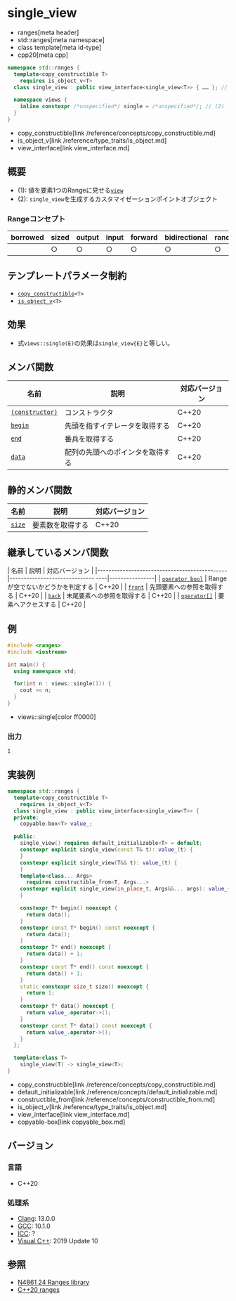 # single_view
* ranges[meta header]
* std::ranges[meta namespace]
* class template[meta id-type]
* cpp20[meta cpp]

```cpp
namespace std::ranges {
  template<copy_constructible T>
    requires is_object_v<T>
  class single_view : public view_interface<single_view<T>> { …… }; // (1)

  namespace views {
    inline constexpr /*unspecified*/ single = /*unspecified*/; // (2)
  }
}
```
* copy_constructible[link /reference/concepts/copy_constructible.md]
* is_object_v[link /reference/type_traits/is_object.md]
* view_interface[link view_interface.md]

## 概要
- (1): 値を要素1つのRangeに見せる[`view`](view.md)
- (2): `single_view`を生成するカスタマイゼーションポイントオブジェクト

### Rangeコンセプト

| borrowed | sized | output | input | forward | bidirectional | random_access | contiguous | common | viewable | view |
|----------|-------|--------|-------|---------|---------------|---------------|------------|--------|----------|------|
|          | ○    | ○     | ○    | ○      | ○            | ○            | ○         | ○     | ○       | ○   |

## テンプレートパラメータ制約
- [`copy_constructible`](/reference/concepts/copy_constructible.md)`<T>`
- [`is_object_v`](/reference/type_traits/is_object.md)`<T>`

## 効果
- 式`views::single(E)`の効果は`single_view{E}`と等しい。

## メンバ関数

| 名前                                             | 説明                             | 対応バージョン |
|--------------------------------------------------|----------------------------------|----------------|
| [`(constructor)`](single_view/op_constructor.md.nolink)  | コンストラクタ                   | C++20          |
| [`begin`](single_view/begin.md.nolink)                   | 先頭を指すイテレータを取得する   | C++20          |
| [`end`](single_view/end.md.nolink)                       | 番兵を取得する                   | C++20          |
| [`data`](single_view/data.md.nolink)                     | 配列の先頭へのポインタを取得する | C++20          |

## 静的メンバ関数

| 名前                                             | 説明                             | 対応バージョン |
|--------------------------------------------------|----------------------------------|----------------|
| [`size`](single_view/size.md.nolink)                     | 要素数を取得する                 | C++20          |

## 継承しているメンバ関数

| 名前                                         | 説明                              | 対応バージョン |
|----------------------------------------------|------------------------------ ----|----------------|
| [`operator bool`](view_interface/op_bool.md) | Rangeが空でないかどうかを判定する | C++20          |
| [`front`](view_interface/front.md)           | 先頭要素への参照を取得する        | C++20          |
| [`back`](view_interface/back.md)             | 末尾要素への参照を取得する        | C++20          |
| [`operator[]`](view_interface/op_at.md)      | 要素へアクセスする                | C++20          |

## 例
```cpp example
#include <ranges>
#include <iostream>

int main() {
  using namespace std;

  for(int n : views::single(1)) {
    cout << n;
  }
}
```
* views::single[color ff0000]

### 出力
```
1
```

## 実装例
```cpp
namespace std::ranges {
  template<copy_constructible T>
    requires is_object_v<T>
  class single_view : public view_interface<single_view<T>> {
  private:
    copyable-box<T> value_;

  public:
    single_view() requires default_initializable<T> = default;
    constexpr explicit single_view(const T& t): value_(t) {
    }
    constexpr explicit single_view(T&& t): value_(t) {
    }
    template<class... Args>
      requires constructible_from<T, Args...>
    constexpr explicit single_view(in_place_t, Args&&... args): value_{in_place, forward<Args>(args)...} {
    }

    constexpr T* begin() noexcept {
      return data();
    }
    constexpr const T* begin() const noexcept {
      return data();
    }
    constexpr T* end() noexcept {
      return data() + 1;
    }
    constexpr const T* end() const noexcept {
      return data() + 1;
    }
    static constexpr size_t size() noexcept {
      return 1;
    }
    constexpr T* data() noexcept {
      return value_.operator->();
    }
    constexpr const T* data() const noexcept {
      return value_.operator->();
    }
  };

  template<class T>
    single_view(T) -> single_view<T>;
}
```
* copy_constructible[link /reference/concepts/copy_constructible.md]
* default_initializable[link /reference/concepts/default_initializable.md]
* constructible_from[link /reference/concepts/constructible_from.md]
* is_object_v[link /reference/type_traits/is_object.md]
* view_interface[link view_interface.md]
* copyable-box[link copyable_box.md]

## バージョン
### 言語
- C++20

### 処理系
- [Clang](/implementation.md#clang): 13.0.0
- [GCC](/implementation.md#gcc): 10.1.0
- [ICC](/implementation.md#icc): ?
- [Visual C++](/implementation.md#visual_cpp): 2019 Update 10

## 参照
- [N4861 24 Ranges library](https://timsong-cpp.github.io/cppwp/n4861/ranges)
- [C++20 ranges](https://techbookfest.org/product/5134506308665344)
